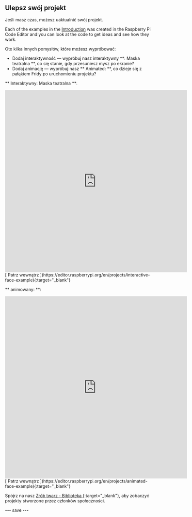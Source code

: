 ## Ulepsz swój projekt

Jeśli masz czas, możesz uaktualnić swój projekt.

Each of the examples in the [Introduction](.) was created in the Raspberry Pi Code Editor and you can look at the code to get ideas and see how they work.

Oto kilka innych pomysłów, które możesz wypróbować:
- Dodaj interaktywność — wypróbuj nasz interaktywny **: Maska teatralna **, co się stanie, gdy przesuniesz mysz po ekranie?
- Dodaj animację — wypróbuj nasz ** Animated: **, co dzieje się z pałąkiem Fridy po uruchomieniu projektu?

** Interaktywny: Maska teatralna **:
<iframe src="https://editor.raspberrypi.org/en/embed/viewer/interactive-face-example" width="600" height="600" frameborder="0" marginwidth="0" marginheight="0" allowfullscreen>
</iframe> [ Patrz wewnątrz ](https://editor.raspberrypi.org/en/projects/interactive-face-example){:target="_blank"}

** animowany: **:
<iframe src="https://editor.raspberrypi.org/en/embed/viewer/animated-face-example" width="600" height="600" frameborder="0" marginwidth="0" marginheight="0" allowfullscreen>
</iframe> [ Patrz wewnątrz ](https://editor.raspberrypi.org/en/projects/animated-face-example){:target="_blank"}

Spójrz na nasz [ Zrób twarz - Biblioteka ](https://wke.lt/w/s/8sVH4f){:target="_blank"}, aby zobaczyć projekty stworzone przez członków społeczności.

--- save ---
